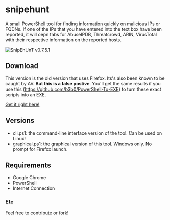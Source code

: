 # snipehunt
A small PowerShell tool for finding information quickly on malicious IPs or FQDNs.
If one of the IPs that you have entered into the text box have been reported, it will oepn tabs for AbuseIPDB, Threatcrowd, ARIN, VirusTotal with their respective information on the reported hosts. 

![SnIpEhUnT](https://i.imgur.com/F3w1WAL.png)
v0.7.5.1

## Download
This version is the old version that uses Firefox. Its's also been known to be caught by AV. **But this is a false postive**. 
You'll get the same results if you use this (https://github.com/b3b0/PowerShell-To-EXE) to turn these exact scripts into an EXE.

[Get it right here!](https://github.com/b3b0/snipehunt/releases/download/v0.7.5/snipehunt-0.7.5-x86_x64.exe)

## Versions
- cli.ps1:          the command-line interface version of the tool. Can be used on Linux!
- graphical.ps1:    the graphical version of this tool. Windows only. No prompt for Firefox launch.

## Requirements
- Google Chrome
- PowerShell
- Internet Connection

### Etc
Feel free to contribute or fork! 
